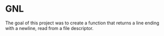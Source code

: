 # GNL
The goal of this project was to create a function that returns a line ending with a newline, read from a file descriptor.
